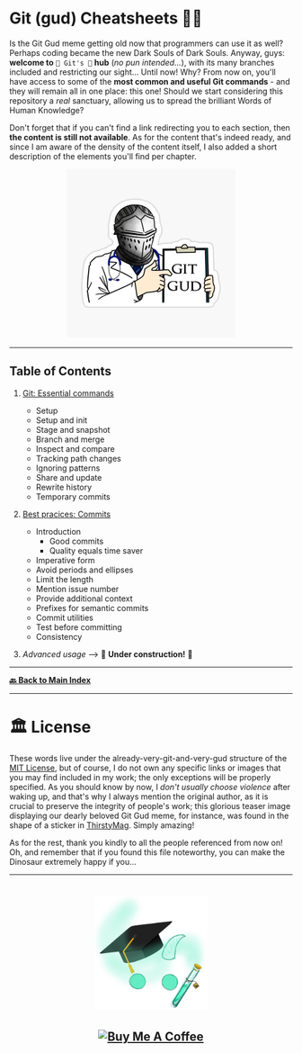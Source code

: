 # Git (gud) Cheatsheets 🧠🔄

Is the Git Gud meme getting old now that programmers can use it as well? Perhaps coding became the new Dark Souls of Dark Souls. Anyway, guys: **welcome to** `🌳 Git's 🌳` **hub** (_no pun intended..._), with its many branches included and restricting our sight... Until now! Why? From now on, you'll have access to some of the **most common and useful Git commands** - and they will remain all in one place: this one! Should we start considering this repository a _real_ sanctuary, allowing us to spread the brilliant Words of Human Knowledge?

Don't forget that if you can't find a link redirecting you to each section, then **the content is still not available**. As for the content that's indeed ready, and since I am aware of the density of the content itself, I also added a short description of the elements you'll find per chapter.

<p align="center">
  <img src="../images/git-gud.jpeg" width="300px" alt="A reference to Dark Souls and its infamous Git Gud meme.">
</p>

---

Table of Contents
-----------------

1. [Git: Essential commands](./basics/01-git-basics.md) 
   - Setup
   - Setup and init
   - Stage and snapshot
   - Branch and merge
   - Inspect and compare
   - Tracking path changes
   - Ignoring patterns
   - Share and update
   - Rewrite history
   - Temporary commits

2. [Best pracices: Commits](./basics/02-git-best-practices-commits.md) 
   - Introduction
      - Good commits
      - Quality equals time saver
   - Imperative form
   - Avoid periods and ellipses
   - Limit the length
   - Mention issue number
   - Provide additional context
   - Prefixes for semantic commits
   - Commit utilities
   - Test before committing
   - Consistency

3. _Advanced usage_ --> 🚧 **Under construction!** 🚧

---

**[🔙 Back to Main Index](../../README.md)**

---

# 🏛 License

These words live under the already-very-git-and-very-gud structure of the [MIT License](LICENSE.txt), but of course, I do not own any specific links or images that you may find included in my work; the only exceptions will be properly specified. As you should know by now, I _don't usually choose violence_ after waking up, and that's why I always mention the original author, as it is crucial to preserve the integrity of people's work; this glorious teaser image displaying our dearly beloved Git Gud meme, for instance, was found in the shape of a sticker in [ThirstyMag](https://thirstymag.com/). Simply amazing!

As for the rest, thank you kindly to all the people referenced from now on! Oh, and remember that if you found this file noteworthy, you can make the Dinosaur extremely happy if you...
<br />

---

<h1 align="center">
  <a href="https://karamazfolio.xyz/"><img src="/images/karaMagister.png" width="200" height="200" alt="Original KaraMagister logo asset.">
</h1>
<h2 align="center">
  <a href="https://www.buymeacoffee.com/JuditKaramazov" target="_blank"><img src="https://cdn.buymeacoffee.com/buttons/v2/default-yellow.png" alt="Buy Me A Coffee" style="height: 60px !important;width: 207px !important;" ></a>
</h2> 
